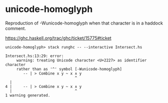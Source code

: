 # unicode-homoglyph
Reproduction of -Wunicode-homoglyph when that character is in a haddock comment.

https://ghc.haskell.org/trac/ghc/ticket/15775#ticket

```
unicode-homoglyph> stack runghc -- --interactive Intersect.hs

Intersect.hs:13:29: error:
     warning: treating Unicode character <U+2227> as identifier character
     rather than as '^' symbol [-Wunicode-homoglyph]
        -- | > Combine x y ~ x ∧ y
                               ^
  |
4 |     -- | > Combine x y ~ x ∧ y
  |                            ^
1 warning generated.
```
